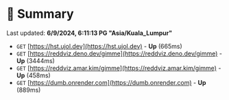 # 📖 Summary
Last updated: **6/9/2024, 6:11:13 PG "Asia/Kuala_Lumpur"**

- `GET` [https://hst.ujol.dev](https://hst.ujol.dev) - **Up** (665ms)
- `GET` [https://reddviz.deno.dev/gimme](https://reddviz.deno.dev/gimme) - **Up** (3444ms)
- `GET` [https://reddviz.amar.kim/gimme](https://reddviz.amar.kim/gimme) - **Up** (458ms)
- `GET` [https://dumb.onrender.com](https://dumb.onrender.com) - **Up** (889ms)
